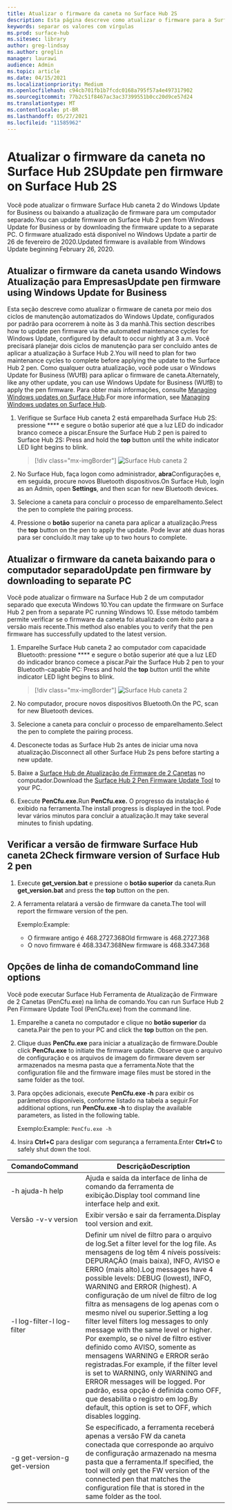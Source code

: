 ```yaml
---
title: Atualizar o firmware da caneta no Surface Hub 2S
description: Esta página descreve como atualizar o firmware para a Surface Hub 2.
keywords: separar os valores com vírgulas
ms.prod: surface-hub
ms.sitesec: library
author: greg-lindsay
ms.author: greglin
manager: laurawi
audience: Admin
ms.topic: article
ms.date: 04/15/2021
ms.localizationpriority: Medium
ms.openlocfilehash: c94cb701fb1b7fcdc0168a795f57a4e497317902
ms.sourcegitcommit: 77b2c51f8467ac3ac37399551b0cc20d9ce57d24
ms.translationtype: MT
ms.contentlocale: pt-BR
ms.lasthandoff: 05/27/2021
ms.locfileid: "11585962"
---
```

# <a name="update-pen-firmware-on-surface-hub-2s"></a><span data-ttu-id="4fdde-104">Atualizar o firmware da caneta no Surface Hub 2S</span><span class="sxs-lookup"><span data-stu-id="4fdde-104">Update pen firmware on Surface Hub 2S</span></span>

<span data-ttu-id="4fdde-105">Você pode atualizar o firmware Surface Hub caneta 2 do Windows Update for Business ou baixando a atualização de firmware para um computador separado.</span><span class="sxs-lookup"><span data-stu-id="4fdde-105">You can update firmware on Surface Hub 2 pen from Windows Update for Business or by downloading the firmware update to a separate PC.</span></span> <span data-ttu-id="4fdde-106">O firmware atualizado está disponível no Windows Update a partir de 26 de fevereiro de 2020.</span><span class="sxs-lookup"><span data-stu-id="4fdde-106">Updated firmware is available from Windows Update beginning February 26, 2020.</span></span> 

## <a name="update-pen-firmware-using-windows-update-for-business"></a><span data-ttu-id="4fdde-107">Atualizar o firmware da caneta usando Windows Atualização para Empresas</span><span class="sxs-lookup"><span data-stu-id="4fdde-107">Update pen firmware using Windows Update for Business</span></span>

<span data-ttu-id="4fdde-108">Esta seção descreve como atualizar o firmware de caneta por meio dos ciclos de manutenção automatizados do Windows Update, configurados por padrão para ocorrerem à noite às 3 da manhã.</span><span class="sxs-lookup"><span data-stu-id="4fdde-108">This section describes how to update pen firmware via the automated maintenance cycles for Windows Update, configured by default to occur nightly at 3 a.m.</span></span> <span data-ttu-id="4fdde-109">Você precisará planejar dois ciclos de manutenção para ser concluído antes de aplicar a atualização à Surface Hub 2.</span><span class="sxs-lookup"><span data-stu-id="4fdde-109">You will need to plan for two maintenance cycles to complete before applying the update to the Surface Hub 2 pen.</span></span> <span data-ttu-id="4fdde-110">Como qualquer outra atualização, você pode usar o Windows Update for Business (WUfB) para aplicar o firmware de caneta.</span><span class="sxs-lookup"><span data-stu-id="4fdde-110">Alternately, like any other update, you can use Windows Update for Business (WUfB) to apply the pen firmware.</span></span> <span data-ttu-id="4fdde-111">Para obter mais informações, consulte [Managing Windows updates on Surface Hub](manage-windows-updates-for-surface-hub.md).</span><span class="sxs-lookup"><span data-stu-id="4fdde-111">For more information, see [Managing Windows updates on Surface Hub](manage-windows-updates-for-surface-hub.md).</span></span>

1. <span data-ttu-id="4fdde-112">Verifique se Surface Hub caneta 2 está emparelhada Surface Hub 2S: pressione \*\*\*\* e segure o botão superior até que a luz LED do indicador branco comece a piscar.</span><span class="sxs-lookup"><span data-stu-id="4fdde-112">Ensure the Surface Hub 2 pen is paired to Surface Hub 2S: Press and hold the **top** button until the white indicator LED light begins to blink.</span></span>

    > [!div class="mx-imgBorder"]
    > ![Surface Hub caneta 2](images/sh2-pen-1.png)

2. <span data-ttu-id="4fdde-114">No Surface Hub, faça logon como administrador, **abra**Configurações e, em seguida, procure novos Bluetooth dispositivos.</span><span class="sxs-lookup"><span data-stu-id="4fdde-114">On Surface Hub, login as an Admin, open **Settings**, and then scan for new Bluetooth devices.</span></span>

3. <span data-ttu-id="4fdde-115">Selecione a caneta para concluir o processo de emparelhamento.</span><span class="sxs-lookup"><span data-stu-id="4fdde-115">Select the pen to complete the pairing process.</span></span>

4. <span data-ttu-id="4fdde-116">Pressione o **botão** superior na caneta para aplicar a atualização.</span><span class="sxs-lookup"><span data-stu-id="4fdde-116">Press the **top** button on the pen to apply the update.</span></span> <span data-ttu-id="4fdde-117">Pode levar até duas horas para ser concluído.</span><span class="sxs-lookup"><span data-stu-id="4fdde-117">It may take up to two hours to complete.</span></span>

## <a name="update-pen-firmware-by-downloading-to-separate-pc"></a><span data-ttu-id="4fdde-118">Atualizar o firmware da caneta baixando para o computador separado</span><span class="sxs-lookup"><span data-stu-id="4fdde-118">Update pen firmware by downloading to separate PC</span></span>

<span data-ttu-id="4fdde-119">Você pode atualizar o firmware na Surface Hub 2 de um computador separado que executa Windows 10.</span><span class="sxs-lookup"><span data-stu-id="4fdde-119">You can update the firmware on Surface Hub 2 pen from a separate PC running Windows 10.</span></span> <span data-ttu-id="4fdde-120">Esse método também permite verificar se o firmware da caneta foi atualizado com êxito para a versão mais recente.</span><span class="sxs-lookup"><span data-stu-id="4fdde-120">This method also enables you to verify that the pen firmware has successfully updated to the latest version.</span></span>

1. <span data-ttu-id="4fdde-121">Emparelhe Surface Hub caneta 2 ao computador com capacidade Bluetooth: pressione \*\*\*\* e segure o botão superior até que a luz LED do indicador branco comece a piscar.</span><span class="sxs-lookup"><span data-stu-id="4fdde-121">Pair the Surface Hub 2 pen to your Bluetooth-capable PC: Press and hold the **top** button until the white indicator LED light begins to blink.</span></span>

    > [!div class="mx-imgBorder"]
    > ![Surface Hub caneta 2](images/sh2-pen-1.png)

2. <span data-ttu-id="4fdde-123">No computador, procure novos dispositivos Bluetooth.</span><span class="sxs-lookup"><span data-stu-id="4fdde-123">On the PC, scan for new Bluetooth devices.</span></span>

3. <span data-ttu-id="4fdde-124">Selecione a caneta para concluir o processo de emparelhamento.</span><span class="sxs-lookup"><span data-stu-id="4fdde-124">Select the pen to complete the pairing process.</span></span>

4. <span data-ttu-id="4fdde-125">Desconecte todas as Surface Hub 2s antes de iniciar uma nova atualização.</span><span class="sxs-lookup"><span data-stu-id="4fdde-125">Disconnect all other Surface Hub 2s pens before starting a new update.</span></span>

5. <span data-ttu-id="4fdde-126">Baixe a [Surface Hub de Atualização de Firmware de 2 Canetas](https://download.microsoft.com/download/8/3/F/83FD5089-D14E-42E3-AF7C-6FC36F80D347/Pen_Firmware_Tool.zip) no computador.</span><span class="sxs-lookup"><span data-stu-id="4fdde-126">Download the [Surface Hub 2 Pen Firmware Update Tool](https://download.microsoft.com/download/8/3/F/83FD5089-D14E-42E3-AF7C-6FC36F80D347/Pen_Firmware_Tool.zip) to your PC.</span></span>

6. <span data-ttu-id="4fdde-127">Execute **PenCfu.exe.**</span><span class="sxs-lookup"><span data-stu-id="4fdde-127">Run **PenCfu.exe.**</span></span> <span data-ttu-id="4fdde-128">O progresso da instalação é exibido na ferramenta.</span><span class="sxs-lookup"><span data-stu-id="4fdde-128">The install progress is displayed in the tool.</span></span> <span data-ttu-id="4fdde-129">Pode levar vários minutos para concluir a atualização.</span><span class="sxs-lookup"><span data-stu-id="4fdde-129">It may take several minutes to finish updating.</span></span> 


## <a name="check-firmware-version-of-surface-hub-2-pen"></a><span data-ttu-id="4fdde-130">Verificar a versão de firmware Surface Hub caneta 2</span><span class="sxs-lookup"><span data-stu-id="4fdde-130">Check firmware version of Surface Hub 2 pen</span></span>

1. <span data-ttu-id="4fdde-131">Execute **get_version.bat** e pressione o **botão superior** da caneta.</span><span class="sxs-lookup"><span data-stu-id="4fdde-131">Run **get_version.bat** and press the **top** button on the pen.</span></span>

2. <span data-ttu-id="4fdde-132">A ferramenta relatará a versão de firmware da caneta.</span><span class="sxs-lookup"><span data-stu-id="4fdde-132">The tool will report the firmware version of the pen.</span></span> 

   <span data-ttu-id="4fdde-133">Exemplo:</span><span class="sxs-lookup"><span data-stu-id="4fdde-133">Example:</span></span>
    - <span data-ttu-id="4fdde-134">O firmware antigo é 468.2727.368</span><span class="sxs-lookup"><span data-stu-id="4fdde-134">Old firmware is 468.2727.368</span></span>
    - <span data-ttu-id="4fdde-135">O novo firmware é 468.3347.368</span><span class="sxs-lookup"><span data-stu-id="4fdde-135">New firmware is 468.3347.368</span></span>

## <a name="command-line-options"></a><span data-ttu-id="4fdde-136">Opções de linha de comando</span><span class="sxs-lookup"><span data-stu-id="4fdde-136">Command line options</span></span>

<span data-ttu-id="4fdde-137">Você pode executar Surface Hub Ferramenta de Atualização de Firmware de 2 Canetas (PenCfu.exe) na linha de comando.</span><span class="sxs-lookup"><span data-stu-id="4fdde-137">You can run Surface Hub 2 Pen Firmware Update Tool (PenCfu.exe) from the command line.</span></span>

1. <span data-ttu-id="4fdde-138">Emparelhe a caneta no computador e clique no **botão superior** da caneta.</span><span class="sxs-lookup"><span data-stu-id="4fdde-138">Pair the pen to your PC and click the **top** button on the pen.</span></span>

2. <span data-ttu-id="4fdde-139">Clique duas **PenCfu.exe** para iniciar a atualização de firmware.</span><span class="sxs-lookup"><span data-stu-id="4fdde-139">Double click **PenCfu.exe** to initiate the firmware update.</span></span> <span data-ttu-id="4fdde-140">Observe que o arquivo de configuração e os arquivos de imagem do firmware devem ser armazenados na mesma pasta que a ferramenta.</span><span class="sxs-lookup"><span data-stu-id="4fdde-140">Note that the configuration file and the firmware image files must be stored in the same folder as the tool.</span></span>

3. <span data-ttu-id="4fdde-141">Para opções adicionais, execute **PenCfu.exe -h** para exibir os parâmetros disponíveis, conforme listado na tabela a seguir.</span><span class="sxs-lookup"><span data-stu-id="4fdde-141">For additional options, run **PenCfu.exe -h** to display the available parameters, as listed in the following table.</span></span>  

   <span data-ttu-id="4fdde-142">Exemplo:</span><span class="sxs-lookup"><span data-stu-id="4fdde-142">Example:</span></span> `PenCfu.exe -h`

4. <span data-ttu-id="4fdde-143">Insira **Ctrl+C** para desligar com segurança a ferramenta.</span><span class="sxs-lookup"><span data-stu-id="4fdde-143">Enter **Ctrl+C** to safely shut down the tool.</span></span>


| <span data-ttu-id="4fdde-144">Comando</span><span class="sxs-lookup"><span data-stu-id="4fdde-144">Command</span></span> | <span data-ttu-id="4fdde-145">Descrição</span><span class="sxs-lookup"><span data-stu-id="4fdde-145">Description</span></span> |
| -------------- |---------------------------- |
| <span data-ttu-id="4fdde-146">-h ajuda</span><span class="sxs-lookup"><span data-stu-id="4fdde-146">-h help</span></span>        | <span data-ttu-id="4fdde-147">Ajuda e saída da interface de linha de comando da ferramenta de exibição.</span><span class="sxs-lookup"><span data-stu-id="4fdde-147">Display tool command line interface help and exit.</span></span> |
| <span data-ttu-id="4fdde-148">Versão -v</span><span class="sxs-lookup"><span data-stu-id="4fdde-148">-v version</span></span>     | <span data-ttu-id="4fdde-149">Exibir versão e sair da ferramenta.</span><span class="sxs-lookup"><span data-stu-id="4fdde-149">Display tool version and exit.</span></span> |
| <span data-ttu-id="4fdde-150">-l log-filter</span><span class="sxs-lookup"><span data-stu-id="4fdde-150">-l log-filter</span></span>  | <span data-ttu-id="4fdde-151">Definir um nível de filtro para o arquivo de log.</span><span class="sxs-lookup"><span data-stu-id="4fdde-151">Set a filter level for the log file.</span></span> <span data-ttu-id="4fdde-152">As mensagens de log têm 4 níveis possíveis: DEPURAÇÃO (mais baixa), INFO, AVISO e ERRO (mais alto).</span><span class="sxs-lookup"><span data-stu-id="4fdde-152">Log messages have 4 possible levels: DEBUG (lowest), INFO, WARNING and ERROR (highest).</span></span> <span data-ttu-id="4fdde-153">A configuração de um nível de filtro de log filtra as mensagens de log apenas com o mesmo nível ou superior.</span><span class="sxs-lookup"><span data-stu-id="4fdde-153">Setting a log filter level filters log messages to only message with the same level or higher.</span></span> <span data-ttu-id="4fdde-154">Por exemplo, se o nível de filtro estiver definido como AVISO, somente as mensagens WARNING e ERROR serão registradas.</span><span class="sxs-lookup"><span data-stu-id="4fdde-154">For example, if the filter level is set to WARNING, only WARNING and ERROR messages will be logged.</span></span> <span data-ttu-id="4fdde-155">Por padrão, essa opção é definida como OFF, que desabilita o registro em log.</span><span class="sxs-lookup"><span data-stu-id="4fdde-155">By default, this option is set to OFF, which disables logging.</span></span> |
| <span data-ttu-id="4fdde-156">-g get-version</span><span class="sxs-lookup"><span data-stu-id="4fdde-156">-g get-version</span></span> | <span data-ttu-id="4fdde-157">Se especificado, a ferramenta receberá apenas a versão FW da caneta conectada que corresponde ao arquivo de configuração armazenado na mesma pasta que a ferramenta.</span><span class="sxs-lookup"><span data-stu-id="4fdde-157">If specified, the tool will only get the FW version of the connected pen that matches the configuration file that is stored in the same folder as the tool.</span></span>  |

